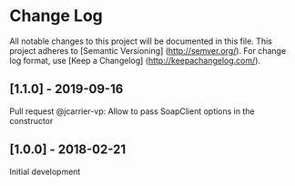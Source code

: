 # Change Log
All notable changes to this project will be documented in this file.
This project adheres to [Semantic Versioning] (http://semver.org/).
For change log format, use [Keep a Changelog] (http://keepachangelog.com/).

## [1.1.0] - 2019-09-16

Pull request @jcarrier-vp: Allow to pass SoapClient options in the constructor

## [1.0.0] - 2018-02-21

Initial development
